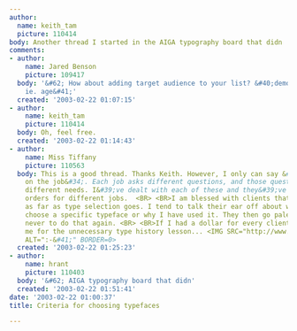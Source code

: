 ```yaml
---
author:
  name: keith_tam
  picture: 110414
body: Another thread I started in the AIGA typography board that didn
comments:
- author:
    name: Jared Benson
    picture: 109417
  body: '&#62; How about adding target audience to your list? &#40;demographic information,
    ie. age&#41;'
  created: '2003-02-22 01:07:15'
- author:
    name: keith_tam
    picture: 110414
  body: Oh, feel free.
  created: '2003-02-22 01:14:43'
- author:
    name: Miss Tiffany
    picture: 110563
  body: This is a good thread. Thanks Keith. However, I only can say &#34;it depends
    on the job&#34;. Each job asks different questions, and those questions create
    different needs. I&#39;ve dealt with each of these and they&#39;ve come in different
    orders for different jobs.  <BR> <BR>I am blessed with clients that trust my judgement
    as far as type selection goes. I tend to talk their ear off about why they should
    choose a specific typeface or why I have used it. They then go pale and ask me
    never to do that again. <BR> <BR>If I had a dollar for every client that thanked
    me for the unnecessary type history lesson... <IMG SRC="http://www.typophile.com/forums/clipart/happy.gif"
    ALT=":-&#41;" BORDER=0>
  created: '2003-02-22 01:25:23'
- author:
    name: hrant
    picture: 110403
  body: '&#62; AIGA typography board that didn'
  created: '2003-02-22 01:51:41'
date: '2003-02-22 01:00:37'
title: Criteria for choosing typefaces

---
```

